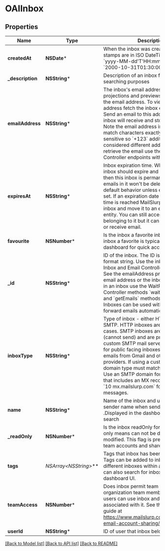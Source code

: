 # OAIInbox

## Properties
Name | Type | Description | Notes
------------ | ------------- | ------------- | -------------
**createdAt** | **NSDate*** | When the inbox was created. Time stamps are in ISO DateTime Format &#x60;yyyy-MM-dd&#39;T&#39;HH:mm:ss.SSSXXX&#x60; e.g. &#x60;2000-10-31T01:30:00.000-05:00&#x60;. | [optional] 
**_description** | **NSString*** | Description of an inbox for labelling and searching purposes | [optional] 
**emailAddress** | **NSString*** | The inbox&#39;s email address. Inbox projections and previews may not include the email address. To view the email address fetch the inbox entity directly. Send an email to this address and the inbox will receive and store it for you. Note the email address in MailSlurp match characters exactly and are case sensitive so &#x60;+123&#x60; additions are considered different addresses. To retrieve the email use the Inbox and Email Controller endpoints with the inbox ID. | [optional] 
**expiresAt** | **NSString*** | Inbox expiration time. When, if ever, the inbox should expire and be deleted. If null then this inbox is permanent and the emails in it won&#39;t be deleted. This is the default behavior unless expiration date is set. If an expiration date is set and the time is reached MailSlurp will expire the inbox and move it to an expired inbox entity. You can still access the emails belonging to it but it can no longer send or receive email. | [optional] 
**favourite** | **NSNumber*** | Is the inbox a favorite inbox. Make an inbox a favorite is typically done in the dashboard for quick access or filtering | [optional] 
**_id** | **NSString*** | ID of the inbox. The ID is a UUID-V4 format string. Use the inboxId for calls to Inbox and Email Controller endpoints. See the emailAddress property for the email address or the inbox. To get emails in an inbox use the WaitFor and Inbox Controller methods &#x60;waitForLatestEmail&#x60; and &#x60;getEmails&#x60; methods respectively. Inboxes can be used with aliases to forward emails automatically. | [optional] 
**inboxType** | **NSString*** | Type of inbox - either HTTP (default) or SMTP. HTTP inboxes are great most cases. SMTP inboxes are receive only (cannot send) and are processed by a custom SMTP mail server and are better for public facing inboxes that receive emails from Gmail and other large providers. If using a custom domain the domain type must match the inbox type. Use an SMTP domain for SMTP inboxes that includes an MX record pointing to &#x60;10 mx.mailslurp.com&#x60; for inbound messages. | [optional] 
**name** | **NSString*** | Name of the inbox and used as the sender name when sending emails .Displayed in the dashboard for easier search | [optional] 
**_readOnly** | **NSNumber*** | Is the inbox readOnly for the caller. Read only means can not be deleted or modified. This flag is present when using team accounts and shared inboxes. | [optional] 
**tags** | **NSArray&lt;NSString*&gt;*** | Tags that inbox has been tagged with. Tags can be added to inboxes to group different inboxes within an account. You can also search for inboxes by tag in the dashboard UI. | [optional] 
**teamAccess** | **NSNumber*** | Does inbox permit team access for organization team members. If so team users can use inbox and emails associated with it. See the team access guide at https://www.mailslurp.com/guides/team-email-account-sharing/ | [optional] 
**userId** | **NSString*** | ID of user that inbox belongs to | [optional] 

[[Back to Model list]](../README#documentation-for-models) [[Back to API list]](../README#documentation-for-api-endpoints) [[Back to README]](../README)


